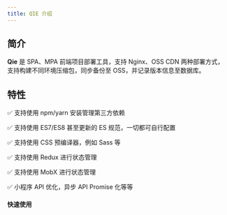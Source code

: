 ```yaml
---
title: QIE 介绍
---
```


## 简介

**Qie** 是 SPA、MPA 前端项目部署工具，支持 Nginx、OSS CDN 两种部署方式，支持构建不同环境压缩包，同步备份至 OSS，并记录版本信息至数据库。

## 特性

✅ 支持使用 npm/yarn 安装管理第三方依赖

✅ 支持使用 ES7/ES8 甚至更新的 ES 规范，一切都可自行配置

✅ 支持使用 CSS 预编译器，例如 Sass 等

✅ 支持使用 Redux 进行状态管理

✅ 支持使用 MobX 进行状态管理

✅ 小程序 API 优化，异步 API Promise 化等等

#### 快速使用
